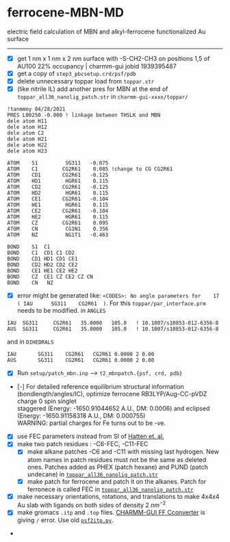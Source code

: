 # ferrocene-MBN-MD
electric field calculation of MBN and alkyl-ferrocene functionalized Au surface

----  
  - [X] get 1 nm x 1 nm x 2 nm surface with -S-CH2-CH3 on positions 1,5 of AU100 22% occupancy | charmm-gui jobid 1939395487
  - [X] get a copy of `step3_pbcsetup.crd/psf/pdb`  
  - [X] delete unnecessary toppar load from `toppar.str`  
  - [X] (like nitrile IL) add another pres for MBN at the end of `toppar_all36_nanolig_patch.str` in `charmm-gui-xxxx/toppar/`  
```
!tanmmoy 04/28/2021 
PRES L00250 -0.000 ! linkage between THSLK and MBN
dele atom H11
dele atom H12
dele atom C2
dele atom H21
dele atom H22
dele atom H23

ATOM    S1         SG311   -0.075
ATOM    C1        CG2R61    0.085 !change to CG CG2R61
ATOM    CD1       CG2R61   -0.125
ATOM    HD1        HGR61    0.115
ATOM    CD2       CG2R61   -0.125
ATOM    HD2        HGR61    0.115
ATOM    CE1       CG2R61   -0.104
ATOM    HE1        HGR61    0.115
ATOM    CE2       CG2R61   -0.104
ATOM    HE2        HGR61    0.115
ATOM    CZ        CG2R61    0.095
ATOM    CN         CG1N1    0.356
ATOM    NZ         NG1T1   -0.463

BOND    S1  C1
BOND    C1  CD1 C1 CD2
BOND    CD1 HD1 CD1 CE1
BOND    CD2 HD2 CD2 CE2
BOND    CE1 HE1 CE2 HE2
BOND    CZ  CE1 CZ CE2 CZ CN
BOND    CN   NZ
```  
  - [X] error might be generated like: `<CODES>: No angle parameters for    17 ( IAU      SG311    CG2R61  )`. For this `toppar/par_interface.prm` needs to be modified. in `ANGLES`  
```
IAU  SG311     CG2R61   35.0000   105.0   ! 10.1007/s10853-012-6356-8
AUS  SG311     CG2R61   35.0000   105.0   ! 10.1007/s10853-012-6356-8
```  
and in `DIHEDRALS`  
```
IAU       SG311    CG2R61   CG2R61 0.0000 2 0.00
AUS       SG311    CG2R61   CG2R61 0.0000 2 0.00
```
  - [X] Run `setup/patch_mbn.inp` --> `t2_mbnpatch.{psf, crd, pdb}`  
  - [-] For detailed reference equilibrium structural information (bondlength/angles/IC), optimize ferrocene RB3LYP/Aug-CC-pVDZ charge 0 spin singlet  
    staggered (Energy: -1650.91044652 A.U., DM: 0.0006) and eclipsed (Energy: -1650.91158318 A.U., DM: 0.000755)  
    WARNING: partial charges for Fe turns out to be -ve.  
  - [X] use FEC parameters instead from SI of [Hatten et. al.](https://chemistry-europe.onlinelibrary.wiley.com/doi/abs/10.1002/chem.200700358)
  - [X] make two patch residues : -C6-FEC, -C11-FEC
    - [X] make alkane patches -C6 and -C11 with missing last hydrogen. New atom names in patch residues must not be the same as deleted ones. Patches added as PHEX (patch hexane) and PUND (patch undecane) in [`toppar_all36_nanolig_patch.str`](/setup/toppar/toppar_all36_nanolig_patch.str)    
    - [X] make patch for ferrocene and patch it on the alkanes. Patch for ferronece is called FEC in [`toppar_all36_nanolig_patch.str`](/setup/toppar/toppar_all36_nanolig_patch.str)  
  - [X] make necessary orientations, rotations, and translations to make 4x4x4 Au slab with ligands on both sides of density 2 $nm^{-2}$  
  - [X] make gromacs `.itp` and `.top` files. [CHARMM-GUI FF Cconverter](https://charmm-gui.org/?doc=input/converter.ffconverter) is giving `/` error. Use old [`psf2itp.py`](/setup/tools/psf2itp.py).
  - 


